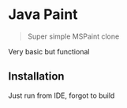 # Java Paint
> Super simple MSPaint clone

Very basic but functional

## Installation

Just run from IDE, forgot to build
